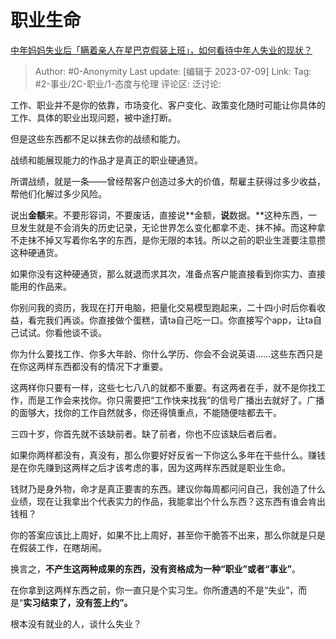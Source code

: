 # 职业生命
[中年妈妈失业后「瞒着亲人在星巴克假装上班」，如何看待中年人失业的现状？](https://www.zhihu.com/question/610628297/answer/3110051471)

> Author: #0-Anonymity
> Last update: [编辑于 2023-07-09]
> Link:
> Tag: #2-事业/2C-职业/1-态度与伦理 
> 评论区:
> 泛讨论:

工作、职业并不是你的依靠，市场变化、客户变化、政策变化随时可能让你具体的工作、具体的职业出现问题，被中途打断。

但是这些东西都不足以抹去你的战绩和能力。

战绩和能展现能力的作品才是真正的职业硬通货。

所谓战绩，就是一条——曾经帮客户创造过多大的价值，帮雇主获得过多少收益，帮他们化解过多少风险。

说出**金额**来。不要形容词，不要废话，直接说**金额，**说**数据。**这种东西，一旦发生就是不会消失的历史记录，无论世界怎么变化都拿不走、抹不掉。而这种拿不走抹不掉又写着你名字的东西，是你无限的本钱。所以之前的职业生涯要注意攒这种硬通货。

如果你没有这种硬通货，那么就退而求其次，准备点客户能直接看到你实力、直接能用的作品来。

你别问我的资历，我现在打开电脑，把量化交易模型跑起来，二十四小时后你看收益，看完我们再谈。你直接做个蛋糕，请ta自己吃一口。你直接写个app，让ta自己试试。你看他谈不谈。

你为什么要找工作、你多大年龄、你什么学历、你会不会说英语……这些东西只是在你这两样东西都没有的情况下才重要。

这两样你只要有一样，这些七七八八的就都不重要。有这两者在手，就不是你找工作，而是工作会来找你。你只需要把“工作快来找我”的信号广播出去就好了。广播的面够大，找你的工作自然就多，你还得慎重点，不能随便啥都去干。

三四十岁，你首先就不该缺前者。缺了前者，你也不应该缺后者后者。

如果你两样都没有，真没有，那么你要好好反省一下你这么多年在干些什么。赚钱是在你先赚到这两样之后才该考虑的事，因为这两样东西就是职业生命。

钱财乃是身外物，命才是真正要害的东西。建议你每周都问问自己，我创造了什么业绩，现在让我拿出个代表实力的作品，我能拿出个什么东西？这东西有谁会肯出钱租？

你的答案应该比上周好，如果不比上周好，甚至你干脆答不出来，那么你就是只是在假装工作，在瞎胡闹。

换言之，**不产生这两种成果的东西，没有资格成为一种“职业”或者“事业”**。

在你拿到这两样东西之前，你一直只是个实习生。你所遭遇的不是“失业”，而是“**实习结束了，没有签上约”。**

根本没有就业的人，谈什么失业？